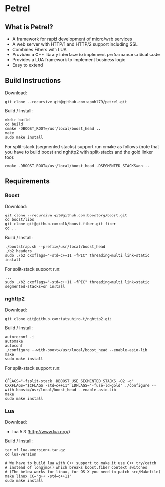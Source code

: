 Petrel
======

What is Petrel?
---------------

- A framework for rapid development of micro/web services
- A web server with HTTP/1 and HTTP/2 support including SSL
- Combines Fibers with LUA
- Provides a C++ library interface to implement performance critical code
- Provides a LUA framework to implement business logic
- Easy to extend

Build Instructions
------------------

Download:

```
git clone --recursive git@github.com:apohl79/petrel.git
```

Build / Install:
```
mkdir build
cd build
cmake -DBOOST_ROOT=/usr/local/boost_head ..
make
sudo make install
```

For split-stack (segmented stacks) support run cmake as follows (note that you have to build boost and nghttp2 with split-stacks and the gold linker too):
```
cmake -DBOOST_ROOT=/usr/local/boost_head -DSEGMENTED_STACKS=on ..
```

Requirements
------------

### Boost

Download:
```
git clone --recursive git@github.com:boostorg/boost.git
cd boost/libs
git clone git@github.com:olk/boost-fiber.git fiber
cd ..
```

Build / Install:
```
./bootstrap.sh --prefix=/usr/local/boost_head
./b2 headers
sudo ./b2 cxxflags="-std=c++11 -fPIC" threading=multi link=static install
```

For split-stack support run:
```
...
sudo ./b2 cxxflags="-std=c++11 -fPIC" threading=multi link=static segmented-stacks=on install
```

### nghttp2

Download:
```
git clone git@github.com:tatsuhiro-t/nghttp2.git
```

Build / Install:
```
autoreconf -i
automake
autoconf
./configure --with-boost=/usr/local/boost_head --enable-asio-lib
make
sudo make install
```

For split-stack support run:
```
...
CFLAGS="-fsplit-stack -DBOOST_USE_SEGMENTED_STACKS -O2 -g" CXXFLAGS="$CFLAGS -std=c++11" LDFLAGS="-fuse-ld=gold" ./configure --with-boost=/usr/local/boost_head --enable-asio-lib
make
sudo make install
```

### Lua

Download:

- lua 5.3 (http://www.lua.org/)

Build / Install:
```
tar xf lua-<version>.tar.gz
cd lua-version

# We have to build lua with C++ support to make it use C++ try/catch
# instead of longjmp() which breaks boost.fiber context switches
# (The below works for linux, for OS X you need to patch src/Makefile)
make linux CC="g++ -std=c++11"
sudo make install
```
